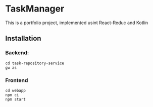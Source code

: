 # TaskManager
This is a portfolio project, implemented usint React-Reduc and Kotlin

## Installation
### Backend:
```
cd task-repository-service
gw as
```
### Frontend
```
cd webapp
npm ci
npm start
```
